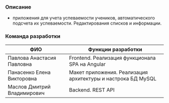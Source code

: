 ### Описание

  - приложения для учета успеваемости учеников, автоматического подсчета их успеваемости. Редактирования списков и информации.

### Команда разработки

| ФИО | Функции разработки |
| ------ | ------ |
| Павлова Анастасия Павловна | Frontend. Реализация функционала SPA на Angular |
| Панасенко Елена Викторовна | Макет приложения. Реализация архитектуры и настрока БД MySQL |
| Маслов Дмитрий Владимирович | Backend. REST API |
